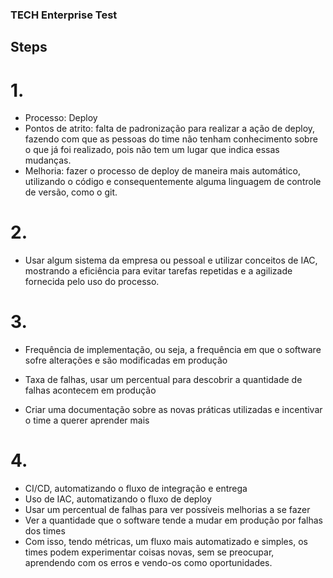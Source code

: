 ### TECH Enterprise Test

## Steps

# 1. 
 - Processo: Deploy
 - Pontos de atrito: falta de padronização para realizar a ação de deploy, fazendo com que as pessoas do time não tenham conhecimento sobre o que já foi realizado, pois não tem um lugar que indica essas mudanças.
 - Melhoria: fazer o processo de deploy de maneira mais automático, utilizando o código e consequentemente alguma linguagem de controle de versão, como o git.


# 2. 
 - Usar algum sistema da empresa ou pessoal e utilizar conceitos de IAC, mostrando a eficiência para evitar tarefas repetidas e a agilizade fornecida pelo uso do processo.


# 3. 
 - Frequência de implementação, ou seja, a frequência em que o software sofre alterações e são modificadas em produção
 - Taxa de falhas, usar um percentual para descobrir a quantidade de falhas acontecem em produção

 - Criar uma documentação sobre as novas práticas utilizadas e incentivar o time a querer aprender mais


# 4. 
 - CI/CD, automatizando o fluxo de integração e entrega
 - Uso de IAC, automatizando o fluxo de deploy
 - Usar um percentual de falhas para ver possíveis melhorias a se fazer
 - Ver a quantidade que o software tende a mudar em produção por falhas dos times
 - Com isso, tendo métricas, um fluxo mais automatizado e simples, os times podem experimentar coisas novas, sem se preocupar, aprendendo com os erros e vendo-os como oportunidades.
